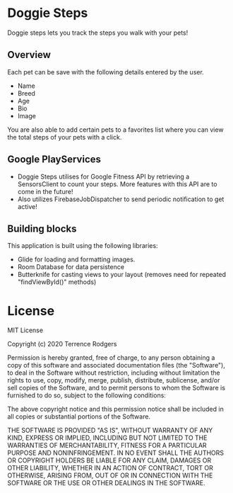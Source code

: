# Doggie Steps
Doggie steps lets you track the steps you walk with your pets!

## Overview
Each pet can be save with the following details entered by the user.

- Name
- Breed
- Age
- Bio
- Image

You are also able to add certain pets to a favorites list where you can view the total steps of your pets with a click.

## Google PlayServices

- Doggie Steps utilises for Google Fitness API by retrieving a SensorsClient to count your steps.
More features with this API are to come in the future!
- Also utilizes FirebaseJobDispatcher to send periodic notification to get active!

## Building blocks
This application is built using the following libraries:

- Glide for loading and formatting images.
- Room Database for data persistence
- Butterknife for casting views to your layout (removes need for repeated "findViewById()" methods)

# License

MIT License

Copyright (c) 2020 Terrence Rodgers

Permission is hereby granted, free of charge, to any person obtaining a copy
of this software and associated documentation files (the "Software"), to deal
in the Software without restriction, including without limitation the rights
to use, copy, modify, merge, publish, distribute, sublicense, and/or sell
copies of the Software, and to permit persons to whom the Software is
furnished to do so, subject to the following conditions:

The above copyright notice and this permission notice shall be included in all
copies or substantial portions of the Software.

THE SOFTWARE IS PROVIDED "AS IS", WITHOUT WARRANTY OF ANY KIND, EXPRESS OR
IMPLIED, INCLUDING BUT NOT LIMITED TO THE WARRANTIES OF MERCHANTABILITY,
FITNESS FOR A PARTICULAR PURPOSE AND NONINFRINGEMENT. IN NO EVENT SHALL THE
AUTHORS OR COPYRIGHT HOLDERS BE LIABLE FOR ANY CLAIM, DAMAGES OR OTHER
LIABILITY, WHETHER IN AN ACTION OF CONTRACT, TORT OR OTHERWISE, ARISING FROM,
OUT OF OR IN CONNECTION WITH THE SOFTWARE OR THE USE OR OTHER DEALINGS IN THE
SOFTWARE.










